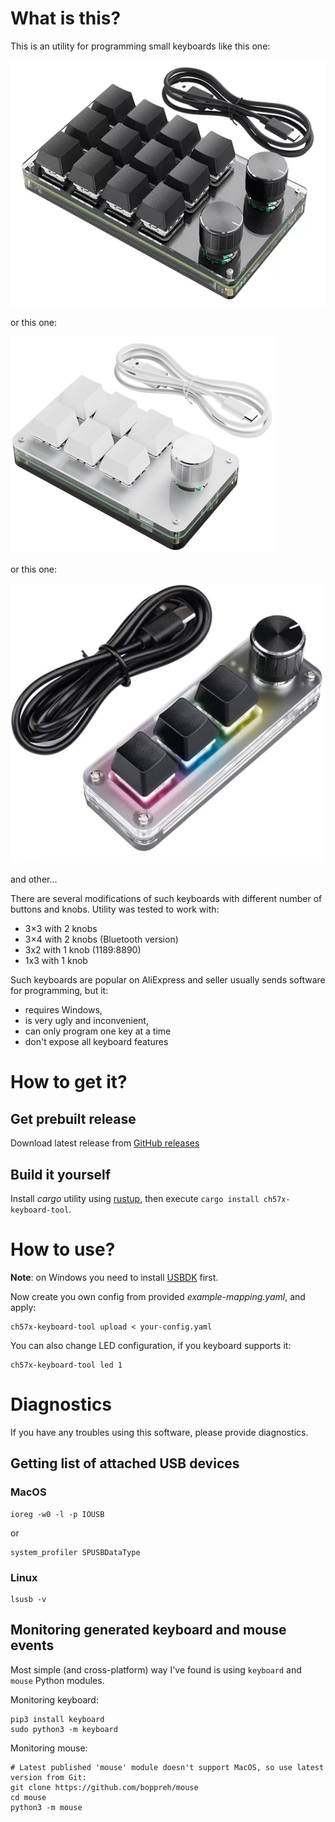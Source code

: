 # What is this?

This is an utility for programming small keyboards like this one:

![](doc/keyboard-12-2.png)

or this one:

![](doc/keyboard-6-1.png)

or this one:

![](doc/keyboard-3-1.jpg)

and other...


There are several modifications of such keyboards with different number of
buttons and knobs. Utility was tested to work with:
 * 3×3 with 2 knobs
 * 3×4 with 2 knobs (Bluetooth version)
 * 3x2 with 1 knob (1189:8890)
 * 1x3 with 1 knob

Such keyboards are popular on AliExpress and seller usually sends software
for programming, but it:
 * requires Windows,
 * is very ugly and inconvenient,
 * can only program one key at a time
 * don't expose all keyboard features

# How to get it?

## Get prebuilt release

Download latest release from [GitHub releases](https://github.com/kriomant/ch57x-keyboard-tool/releases)

## Build it yourself

Install *cargo* utility using [rustup](https://rustup.rs/), then execute
`cargo install ch57x-keyboard-tool`.

# How to use?

**Note**: on Windows you need to install [USBDK](https://github.com/daynix/UsbDk/releases) first.

Now create you own config from provided *example-mapping.yaml*, and apply:

    ch57x-keyboard-tool upload < your-config.yaml

You can also change LED configuration, if you keyboard supports it:

    ch57x-keyboard-tool led 1

# Diagnostics

If you have any troubles using this software, please provide diagnostics.

## Getting list of attached USB devices

### MacOS


    ioreg -w0 -l -p IOUSB

or

    system_profiler SPUSBDataType

### Linux


    lsusb -v

## Monitoring generated keyboard and mouse events

Most simple (and cross-platform) way I've found is using `keyboard` and `mouse` Python modules.

Monitoring keyboard:

    pip3 install keyboard
    sudo python3 -m keyboard

Monitoring mouse:

    # Latest published 'mouse' module doesn't support MacOS, so use latest version from Git:
    git clone https://github.com/boppreh/mouse
    cd mouse
    python3 -m mouse
